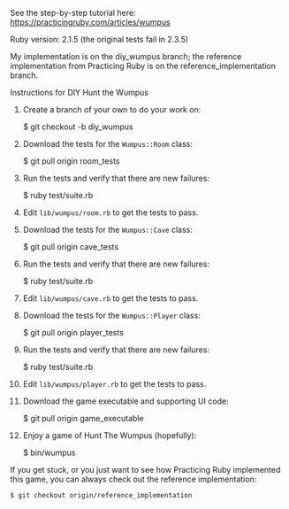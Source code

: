 See the step-by-step tutorial here:
https://practicingruby.com/articles/wumpus

Ruby version: 2.1.5 (the original tests fail in 2.3.5)

My implementation is on the diy_wumpus branch; the reference implementation from Practicing Ruby is on the reference_implementation branch.

Instructions for DIY Hunt the Wumpus

1) Create a branch of your own to do your work on:

    $ git checkout -b diy_wumpus

2) Download the tests for the `Wumpus::Room` class:

    $ git pull origin room_tests

3) Run the tests and verify that there are new failures:

    $ ruby test/suite.rb

4) Edit `lib/wumpus/room.rb` to get the tests to pass.

5) Download the tests for the `Wumpus::Cave` class:
 
    $ git pull origin cave_tests

6) Run the tests and verify that there are new failures:

    $ ruby test/suite.rb

7) Edit `lib/wumpus/cave.rb` to get the tests to pass.

8) Download the tests for the `Wumpus::Player` class:

    $ git pull origin player_tests

9) Run the tests and verify that there are new failures:

    $ ruby test/suite.rb

10) Edit `lib/wumpus/player.rb` to get the tests to pass.

11) Download the game executable and supporting UI code:

    $ git pull origin game_executable

12) Enjoy a game of Hunt The Wumpus (hopefully):

    $ bin/wumpus

If you get stuck, or you just want to see how Practicing Ruby implemented 
this game, you can always check out the reference implementation:

    $ git checkout origin/reference_implementation
